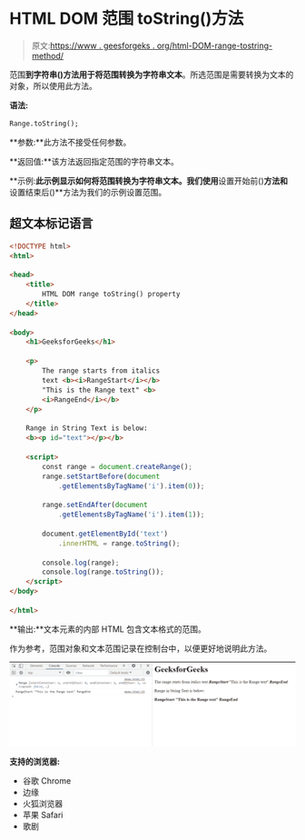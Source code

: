 # HTML DOM 范围 toString()方法

> 原文:[https://www . geesforgeks . org/html-DOM-range-tostring-method/](https://www.geeksforgeeks.org/html-dom-range-tostring-method/)

范围**到字符串()**方法用于将**范围转换为字符串文本**。所选范围是需要转换为文本的对象，所以使用此方法。

**语法:**

```html
Range.toString();
```

**参数:**此方法不接受任何参数。

**返回值:**该方法返回指定范围的字符串文本。

**示例:**此示例显示如何将范围转换为字符串文本。我们使用**设置开始前()**方法和**设置结束后()**方法为我们的示例设置范围。

## 超文本标记语言

```html
<!DOCTYPE html>
<html>

<head>
    <title>
        HTML DOM range toString() property
    </title>
</head>

<body>
    <h1>GeeksforGeeks</h1>

    <p>
        The range starts from italics 
        text <b><i>RangeStart</i></b> 
        "This is the Range text" <b>
        <i>RangeEnd</i></b>
    </p>

    Range in String Text is below: 
    <b><p id="text"></p></b>

    <script>
        const range = document.createRange();
        range.setStartBefore(document
            .getElementsByTagName('i').item(0));

        range.setEndAfter(document
            .getElementsByTagName('i').item(1));

        document.getElementById('text')
            .innerHTML = range.toString();

        console.log(range);
        console.log(range.toString());
    </script>
</body>

</html>
```

**输出:**文本元素的内部 HTML 包含文本格式的范围。

作为参考，范围对象和文本范围记录在控制台中，以便更好地说明此方法。

![](img/1525e26f2b570474a015adc0a462ad78.png)

**支持的浏览器:**

*   谷歌 Chrome
*   边缘
*   火狐浏览器
*   苹果 Safari
*   歌剧